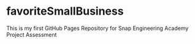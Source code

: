 # favoriteSmallBusiness
This is my first GitHub Pages Repository for Snap Engineering Academy Project Assessment
